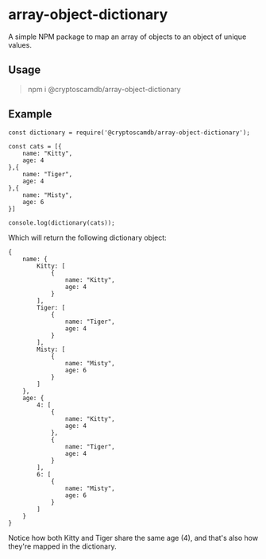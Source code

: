 # array-object-dictionary

A simple NPM package to map an array of objects to an object of unique values.

## Usage

> npm i @cryptoscamdb/array-object-dictionary

## Example

```
const dictionary = require('@cryptoscamdb/array-object-dictionary');

const cats = [{
    name: "Kitty",
	age: 4
},{
    name: "Tiger",
	age: 4
},{
    name: "Misty",
	age: 6
}]

console.log(dictionary(cats));
```

Which will return the following dictionary object:

```
{
    name: {
        Kitty: [
            {
                name: "Kitty",
                age: 4
            }
        ],
        Tiger: [
            {
                name: "Tiger",
                age: 4
            }
        ],
        Misty: [
            {
                name: "Misty",
                age: 6
            }
        ]
    },
    age: {
        4: [
            {
                name: "Kitty",
                age: 4
            },
            {
                name: "Tiger",
                age: 4
            }
        ],
        6: [
            {
                name: "Misty",
                age: 6
            }
        ]
    }
}
```

Notice how both Kitty and Tiger share the same age (4), and that's also how they're mapped in the dictionary.